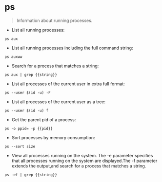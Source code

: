 # ps

> Information about running processes.

- List all running processes:

`ps aux`

- List all running processes including the full command string:

`ps auxww`

- Search for a process that matches a string:

`ps aux | grep {{string}}`

- List all processes of the current user in extra full format:

`ps --user $(id -u) -F`

- List all processes of the current user as a tree:

`ps --user $(id -u) f`

- Get the parent pid of a process:

`ps -o ppid= -p {{pid}}`

- Sort processes by memory consumption:

`ps --sort size`

- View all processes running on the system. The -e parameter specifies that all processes running on the system are displayed.The -f parameter extends the output,and search for a process that matches a string.

`ps -ef | grep {{string}}` 

